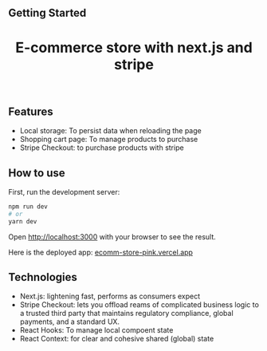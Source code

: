 ## Getting Started
<div align="center">
  <h1>E-commerce store with next.js and stripe</h1>
</div>
<br>

## Features

* Local storage: To persist data when reloading the page
* Shopping cart page: To manage products to purchase 
* Stripe Checkout: to purchase products with stripe  

## How to use

First, run the development server:

```bash
npm run dev
# or
yarn dev
```

Open [http://localhost:3000](http://localhost:3000) with your browser to see the result.

Here is the deployed app: [ecomm-store-pink.vercel.app](ecomm-store-pink.vercel.app)

## Technologies

* Next.js: lightening fast, performs as consumers expect
* Stripe Checkout: lets you offload reams of complicated business logic to a trusted third party that maintains regulatory compliance, global payments, and a standard UX.
* React Hooks: To manage local compoent state
* React Context: for clear and cohesive shared (global) state